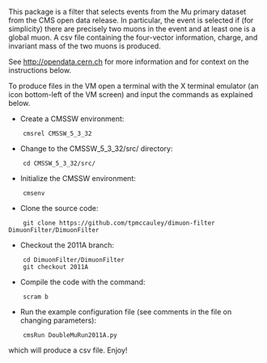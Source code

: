 This package is a filter that selects events from the Mu primary dataset from the CMS open
data release. In particular, the event is selected if (for simplicity) there are precisely two muons
in the event and at least one is a global muon. A csv file containing the four-vector information, charge, and invariant mass of the two muons is produced.

See http://opendata.cern.ch for more information and for context on the instructions below.

To produce files in the VM open a terminal with the X terminal emulator (an icon bottom-left of the VM screen)
and input the commands as explained below.

* Create a CMSSW environment: 

```
    cmsrel CMSSW_5_3_32
```

* Change to the CMSSW_5_3_32/src/ directory:

```
    cd CMSSW_5_3_32/src/
```
* Initialize the CMSSW environment:

```
    cmsenv
```
* Clone the source code:

```
    git clone https://github.com/tpmccauley/dimuon-filter DimuonFilter/DimuonFilter
```

* Checkout the 2011A branch:

```
    cd DimuonFilter/DimuonFilter
    git checkout 2011A
```

* Compile the code with the command:

```
    scram b
```

* Run the example configuration file (see comments in the file on changing parameters):

```
    cmsRun DoubleMuRun2011A.py
```
which will produce a csv file.
Enjoy!
